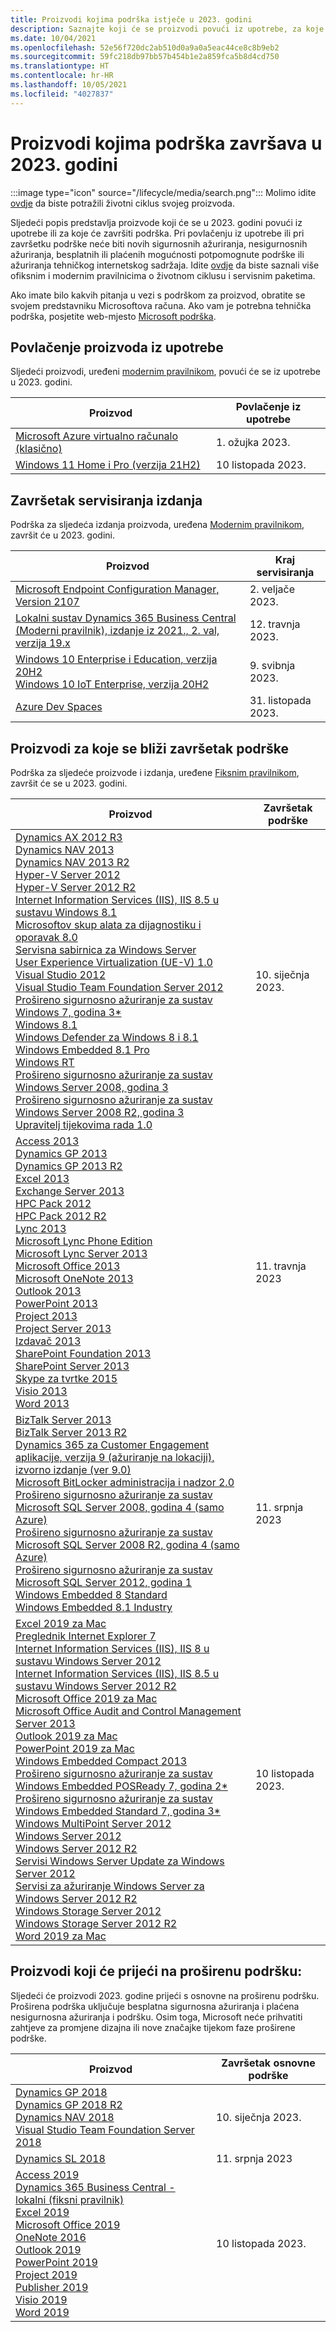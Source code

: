 ```yaml
---
title: Proizvodi kojima podrška istječe u 2023. godini
description: Saznajte koji će se proizvodi povući iz upotrebe, za koje će se proizvode završiti podrška ili koji će proizvodi prijeći s osnovne na proširenu podršku u 2023. godini.
ms.date: 10/04/2021
ms.openlocfilehash: 52e56f720dc2ab510d0a9a0a5eac44ce8c8b9eb2
ms.sourcegitcommit: 59fc218db97bb57b454b1e2a859fca5b8d4cd750
ms.translationtype: HT
ms.contentlocale: hr-HR
ms.lasthandoff: 10/05/2021
ms.locfileid: "4027837"
---
```

# <a name="products-ending-support-in-2023"></a>Proizvodi kojima podrška završava u 2023. godini

:::image type="icon" source="/lifecycle/media/search.png":::
Molimo idite [ovdje](/lifecycle/products/) da biste potražili životni ciklus svojeg proizvoda.

Sljedeći popis predstavlja proizvode koji će se u 2023. godini povući iz upotrebe ili za koje će završiti podrška. Pri povlačenju iz upotrebe ili pri završetku podrške neće biti novih sigurnosnih ažuriranja, nesigurnosnih ažuriranja, besplatnih ili plaćenih mogućnosti potpomognute podrške ili ažuriranja tehničkog internetskog sadržaja. Idite [ovdje](/lifecycle/overview/product-end-of-support-overview) da biste saznali više ofiksnim i modernim pravilnicima o životnom ciklusu i servisnim paketima.

Ako imate bilo kakvih pitanja u vezi s podrškom za proizvod, obratite se svojem predstavniku Microsoftova računa. Ako vam je potrebna tehnička podrška, posjetite web-mjesto [Microsoft podrška](https://support.microsoft.com/contactus/?ws=support).

## <a name="product-retirements"></a>Povlačenje proizvoda iz upotrebe

Sljedeći proizvodi, uređeni [modernim pravilnikom](/lifecycle/policies/modern), povući će se iz upotrebe u 2023. godini.

| Proizvod | Povlačenje iz upotrebe |
| --- | --- |
| [Microsoft Azure virtualno računalo (klasično)](/lifecycle/products/microsoft-azure-virtual-machine-classic?branch=live)<br> | 1. ožujka 2023. |
| [Windows 11 Home i Pro (verzija 21H2)](/lifecycle/products/windows-11-home-and-pro-version-21h2?branch=live)<br> | 10 listopada 2023. |


## <a name="release-end-of-servicing"></a>Završetak servisiranja izdanja

Podrška za sljedeća izdanja proizvoda, uređena [Modernim pravilnikom](/lifecycle/policies/modern), završit će u 2023. godini.

| Proizvod | Kraj servisiranja |
| --- | --- |
| [Microsoft Endpoint Configuration Manager, Version 2107](/lifecycle/products/microsoft-endpoint-configuration-manager?branch=live)<br> | 2. veljače 2023. |
| [Lokalni sustav Dynamics 365 Business Central (Moderni pravilnik), izdanje iz 2021., 2. val, verzija 19.x](/lifecycle/products/dynamics-365-business-central-onpremises-modern-policy?branch=live)<br> | 12. travnja 2023. |
| [Windows 10 Enterprise i Education, verzija 20H2](/lifecycle/products/windows-10-enterprise-and-education?branch=live)<br>[Windows 10 IoT Enterprise, verzija 20H2](/lifecycle/products/windows-10-iot-enterprise?branch=live)<br> | 9. svibnja 2023. |
| [Azure Dev Spaces](/lifecycle/products/azure-dev-spaces?branch=live)<br> | 31. listopada 2023. |


## <a name="products-reaching-end-of-support"></a>Proizvodi za koje se bliži završetak podrške

Podrška za sljedeće proizvode i izdanja, uređene [Fiksnim pravilnikom](/lifecycle/policies/fixed), završit će se u 2023. godini.

| Proizvod | Završetak podrške |
| --- | --- |
| [Dynamics AX 2012 R3](/lifecycle/products/dynamics-ax-2012-r3?branch=live)<br>[Dynamics NAV 2013](/lifecycle/products/dynamics-nav-2013?branch=live)<br>[Dynamics NAV 2013 R2](/lifecycle/products/dynamics-nav-2013-r2?branch=live)<br>[Hyper-V Server 2012](/lifecycle/products/hyperv-server-2012?branch=live)<br>[Hyper-V Server 2012 R2](/lifecycle/products/hyperv-server-2012-r2?branch=live)<br>[Internet Information Services (IIS), IIS 8.5 u sustavu Windows 8.1](/lifecycle/products/internet-information-services-iis?branch=live)<br>[Microsoftov skup alata za dijagnostiku i oporavak 8.0](/lifecycle/products/microsoft-diagnostics-and-recovery-toolset-80?branch=live)<br>[Servisna sabirnica za Windows Server](/lifecycle/products/service-bus-for-windows-server?branch=live)<br>[User Experience Virtualization (UE-V) 1.0](/lifecycle/products/user-experience-virtualization-uev-10?branch=live)<br>[Visual Studio 2012](/lifecycle/products/visual-studio-2012?branch=live)<br>[Visual Studio Team Foundation Server 2012](/lifecycle/products/visual-studio-team-foundation-server-2012?branch=live)<br>[Prošireno sigurnosno ažuriranje za sustav Windows 7, godina 3*](/lifecycle/products/windows-7?branch=live)<br>[Windows 8.1](/lifecycle/products/windows-81?branch=live)<br>[Windows Defender za Windows 8 i 8.1](/lifecycle/products/windows-defender-for-windows-8-and-81?branch=live)<br>[Windows Embedded 8.1 Pro](/lifecycle/products/windows-embedded-81-pro?branch=live)<br>[Windows RT](/lifecycle/products/windows-rt?branch=live)<br>[Prošireno sigurnosno ažuriranje za sustav Windows Server 2008, godina 3](/lifecycle/products/windows-server-2008?branch=live)<br>[Prošireno sigurnosno ažuriranje za sustav Windows Server 2008 R2, godina 3](/lifecycle/products/windows-server-2008-r2?branch=live)<br>[Upravitelj tijekovima rada 1.0](/lifecycle/products/workflow-manager-10?branch=live)<br> | 10. siječnja 2023. |
| [Access 2013](/lifecycle/products/access-2013?branch=live)<br>[Dynamics GP 2013](/lifecycle/products/dynamics-gp-2013?branch=live)<br>[Dynamics GP 2013 R2](/lifecycle/products/dynamics-gp-2013-r2?branch=live)<br>[Excel 2013](/lifecycle/products/excel-2013?branch=live)<br>[Exchange Server 2013](/lifecycle/products/exchange-server-2013?branch=live)<br>[HPC Pack 2012](/lifecycle/products/hpc-pack-2012?branch=live)<br>[HPC Pack 2012 R2](/lifecycle/products/hpc-pack-2012-r2?branch=live)<br>[Lync 2013](/lifecycle/products/microsoft-lync-2013?branch=live)<br>[Microsoft Lync Phone Edition](/lifecycle/products/microsoft-lync-phone-edition?branch=live)<br>[Microsoft Lync Server 2013](/lifecycle/products/microsoft-lync-server-2013?branch=live)<br>[Microsoft Office 2013](/lifecycle/products/microsoft-office-2013?branch=live)<br>[Microsoft OneNote 2013](/lifecycle/products/microsoft-onenote-2013?branch=live)<br>[Outlook 2013](/lifecycle/products/outlook-2013?branch=live)<br>[PowerPoint 2013](/lifecycle/products/powerpoint-2013?branch=live)<br>[Project 2013](/lifecycle/products/project-2013?branch=live)<br>[Project Server 2013](/lifecycle/products/project-server-2013?branch=live)<br>[Izdavač 2013](/lifecycle/products/publisher-2013?branch=live)<br>[SharePoint Foundation 2013](/lifecycle/products/sharepoint-foundation-2013?branch=live)<br>[SharePoint Server 2013](/lifecycle/products/sharepoint-server-2013?branch=live)<br>[Skype za tvrtke 2015](/lifecycle/products/skype-for-business-2015?branch=live)<br>[Visio 2013](/lifecycle/products/visio-2013?branch=live)<br>[Word 2013](/lifecycle/products/word-2013?branch=live)<br> | 11. travnja 2023 |
| [BizTalk Server 2013](/lifecycle/products/biztalk-server-2013?branch=live)<br>[BizTalk Server 2013 R2](/lifecycle/products/biztalk-server-2013-r2?branch=live)<br>[Dynamics 365 za Customer Engagement aplikacije, verzija 9 (ažuriranje na lokaciji), izvorno izdanje (ver 9.0)](/lifecycle/products/dynamics-365-for-customer-engagement-apps-version-9-onpremises-update?branch=live)<br>[Microsoft BitLocker administracija i nadzor 2.0](/lifecycle/products/microsoft-bitlocker-administration-and-monitoring-20?branch=live)<br>[Prošireno sigurnosno ažuriranje za sustav Microsoft SQL Server 2008, godina 4 (samo Azure)](/lifecycle/products/microsoft-sql-server-2008?branch=live)<br>[Prošireno sigurnosno ažuriranje za sustav Microsoft SQL Server 2008 R2, godina 4 (samo Azure)](/lifecycle/products/microsoft-sql-server-2008-r2?branch=live)<br>[Prošireno sigurnosno ažuriranje za sustav Microsoft SQL Server 2012, godina 1](/lifecycle/products/microsoft-sql-server-2012?branch=live)<br>[Windows Embedded 8 Standard](/lifecycle/products/windows-embedded-8-standard?branch=live)<br>[Windows Embedded 8.1 Industry](/lifecycle/products/windows-embedded-81-industry?branch=live)<br> | 11. srpnja 2023 |
| [Excel 2019 za Mac](/lifecycle/products/excel-2019-for-mac?branch=live)<br>[Preglednik Internet Explorer 7](/lifecycle/products/internet-explorer-7?branch=live)<br>[Internet Information Services (IIS), IIS 8 u sustavu Windows Server 2012](/lifecycle/products/internet-information-services-iis?branch=live)<br>[Internet Information Services (IIS), IIS 8.5 u sustavu Windows Server 2012 R2](/lifecycle/products/internet-information-services-iis?branch=live)<br>[Microsoft Office 2019 za Mac](/lifecycle/products/microsoft-office-2019-for-mac?branch=live)<br>[Microsoft Office Audit and Control Management Server 2013](/lifecycle/products/microsoft-office-audit-and-control-management-server-2013?branch=live)<br>[Outlook 2019 za Mac](/lifecycle/products/outlook-2019-for-mac?branch=live)<br>[PowerPoint 2019 za Mac](/lifecycle/products/powerpoint-2019-for-mac?branch=live)<br>[Windows Embedded Compact 2013](/lifecycle/products/windows-embedded-compact-2013?branch=live)<br>[Prošireno sigurnosno ažuriranje za sustav Windows Embedded POSReady 7, godina 2*](/lifecycle/products/windows-embedded-posready-7?branch=live)<br>[Prošireno sigurnosno ažuriranje za sustav Windows Embedded Standard 7, godina 3*](/lifecycle/products/windows-embedded-standard-7?branch=live)<br>[Windows MultiPoint Server 2012](/lifecycle/products/windows-multipoint-server-2012?branch=live)<br>[Windows Server 2012](/lifecycle/products/windows-server-2012?branch=live)<br>[Windows Server 2012 R2](/lifecycle/products/windows-server-2012-r2?branch=live)<br>[Servisi Windows Server Update za Windows Server 2012](/lifecycle/products/windows-server-update-services-for-windows-server-2012?branch=live)<br>[Servisi za ažuriranje Windows Server za Windows Server 2012 R2](/lifecycle/products/windows-server-update-services-for-windows-server-2012-r2?branch=live)<br>[Windows Storage Server 2012](/lifecycle/products/windows-storage-server-2012?branch=live)<br>[Windows Storage Server 2012 R2](/lifecycle/products/windows-storage-server-2012-r2?branch=live)<br>[Word 2019 za Mac](/lifecycle/products/word-2019-for-mac?branch=live)<br> | 10 listopada 2023. |


## <a name="products-moving-to-extended-support"></a>Proizvodi koji će prijeći na proširenu podršku:

Sljedeći će proizvodi 2023. godine prijeći s osnovne na proširenu podršku. Proširena podrška uključuje besplatna sigurnosna ažuriranja i plaćena nesigurnosna ažuriranja i podršku. Osim toga, Microsoft neće prihvatiti zahtjeve za promjene dizajna ili nove značajke tijekom faze proširene podrške.

| Proizvod | Završetak osnovne podrške |
| --- | --- |
| [Dynamics GP 2018](/lifecycle/products/dynamics-gp-2018?branch=live)<br>[Dynamics GP 2018 R2](/lifecycle/products/dynamics-gp-2018-r2?branch=live)<br>[Dynamics NAV 2018](/lifecycle/products/dynamics-nav-2018?branch=live)<br>[Visual Studio Team Foundation Server 2018](/lifecycle/products/visual-studio-team-foundation-server-2018?branch=live)<br> | 10. siječnja 2023. |
| [Dynamics SL 2018](/lifecycle/products/dynamics-sl-2018?branch=live)<br> | 11. srpnja 2023 |
| [Access 2019](/lifecycle/products/access-2019?branch=live)<br>[Dynamics 365 Business Central - lokalni (fiksni pravilnik)](/lifecycle/products/dynamics-365-business-central-onpremises-fixed-policy?branch=live)<br>[Excel 2019](/lifecycle/products/excel-2019?branch=live)<br>[Microsoft Office 2019](/lifecycle/products/microsoft-office-2019?branch=live)<br>[OneNote 2016](/lifecycle/products/onenote-2016?branch=live)<br>[Outlook 2019](/lifecycle/products/outlook-2019?branch=live)<br>[PowerPoint 2019](/lifecycle/products/powerpoint-2019?branch=live)<br>[Project 2019](/lifecycle/products/project-2019?branch=live)<br>[Publisher 2019](/lifecycle/products/publisher-2019?branch=live)<br>[Visio 2019](/lifecycle/products/visio-2019?branch=live)<br>[Word 2019](/lifecycle/products/word-2019?branch=live)<br> | 10 listopada 2023. |
